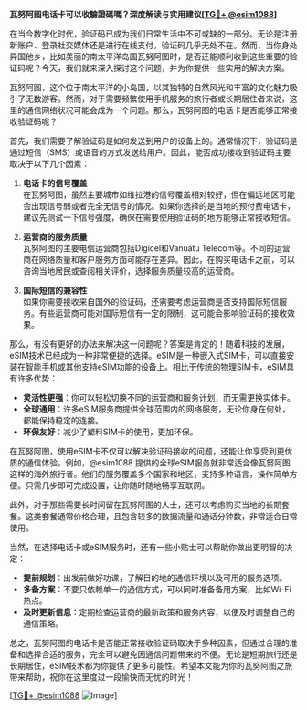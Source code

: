 **瓦努阿图电话卡可以收驗證碼嗎？深度解读与实用建议[[TG💪+ @esim1088](https://t.me/s/esim1088)]**

在当今数字化时代，验证码已成为我们日常生活中不可或缺的一部分。无论是注册新账户、登录社交媒体还是进行在线支付，验证码几乎无处不在。然而，当你身处异国他乡，比如美丽的南太平洋岛国瓦努阿图时，是否还能顺利收到这些重要的验证码呢？今天，我们就来深入探讨这个问题，并为你提供一些实用的解决方案。

瓦努阿图，这个位于南太平洋的小岛国，以其独特的自然风光和丰富的文化魅力吸引了无数游客。然而，对于需要频繁使用手机服务的旅行者或长期居住者来说，这里的通信网络状况可能会成为一个问题。那么，瓦努阿图的电话卡是否能够正常接收验证码呢？

首先，我们需要了解验证码是如何发送到用户的设备上的。通常情况下，验证码是通过短信（SMS）或语音的方式发送给用户。因此，能否成功接收到验证码主要取决于以下几个因素：

1. **电话卡的信号覆盖**  
   在瓦努阿图，虽然主要城市如维拉港的信号覆盖相对较好，但在偏远地区可能会出现信号弱或者完全无信号的情况。如果你选择的是当地的预付费电话卡，建议先测试一下信号强度，确保在需要使用验证码的地方能够正常接收短信。

2. **运营商的服务质量**  
   瓦努阿图的主要电信运营商包括Digicel和Vanuatu Telecom等。不同的运营商在网络质量和客户服务方面可能存在差异。因此，在购买电话卡之前，可以咨询当地居民或查阅相关评价，选择服务质量较高的运营商。

3. **国际短信的兼容性**  
   如果你需要接收来自国外的验证码，还需要考虑运营商是否支持国际短信服务。有些运营商可能对国际短信有一定的限制，这可能会影响验证码的接收效果。

那么，有没有更好的办法来解决这一问题呢？答案是肯定的！随着科技的发展，eSIM技术已经成为一种非常便捷的选择。eSIM是一种嵌入式SIM卡，可以直接安装在智能手机或其他支持eSIM功能的设备上。相比于传统的物理SIM卡，eSIM具有许多优势：

- **灵活性更强**：你可以轻松切换不同的运营商和服务计划，而无需更换实体卡。
- **全球通用**：许多eSIM服务商提供全球范围内的网络服务，无论你身在何处，都能保持稳定的连接。
- **环保友好**：减少了塑料SIM卡的使用，更加环保。

在瓦努阿图，使用eSIM卡不仅可以解决验证码接收的问题，还能让你享受到更优质的通信体验。例如，@esim1088 提供的全球eSIM服务就非常适合像瓦努阿图这样的海外旅行者。他们的服务覆盖多个国家和地区，支持多种语言，操作简单方便。只需几步即可完成设置，让你随时随地畅享互联网。

此外，对于那些需要长时间留在瓦努阿图的人士，还可以考虑购买当地的长期套餐。这类套餐通常价格合理，且包含较多的数据流量和通话分钟数，非常适合日常使用。

当然，在选择电话卡或eSIM服务时，还有一些小贴士可以帮助你做出更明智的决定：

- **提前规划**：出发前做好功课，了解目的地的通信环境以及可用的服务选项。
- **多备方案**：不要只依赖单一的通信方式，可以同时准备备用方案，比如Wi-Fi热点。
- **及时更新信息**：定期检查运营商的最新政策和服务内容，以便及时调整自己的通信策略。

总之，瓦努阿图的电话卡是否能正常接收验证码取决于多种因素，但通过合理的准备和选择合适的服务，完全可以避免因通信问题带来的不便。无论是短期旅行还是长期居住，eSIM技术都为你提供了更多可能性。希望本文能为你的瓦努阿图之旅带来帮助，祝你在这里度过一段愉快而无忧的时光！

[[TG💪+ @esim1088](https://t.me/s/esim1088) ![Image](https://i.postimg.cc/4NQfJmqS/Snipaste-2025-05-13-00-14-12.png)]